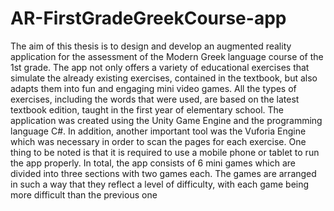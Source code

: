 # AR-FirstGradeGreekCourse-app
The aim of this thesis is to design and develop an augmented reality application for the assessment 
of the Modern Greek language course of the 1st grade. The app not only offers a variety of 
educational exercises that simulate the already existing exercises, contained in the textbook, but also 
adapts them into fun and engaging mini video games. All the types of exercises, including the words 
that were used, are based on the latest textbook edition, taught in the first year of elementary 
school.
The application was created using the Unity Game Engine and the programming language C#. In 
addition, another important tool was the Vuforia Engine which was necessary in order to scan the 
pages for each exercise. One thing to be noted is that it is required to use a mobile phone or tablet to 
run the app properly.
In total, the app consists of 6 mini games which are divided into three sections with two games each. 
The games are arranged in such a way that they reflect a level of difficulty, with each game being 
more difficult than the previous one
